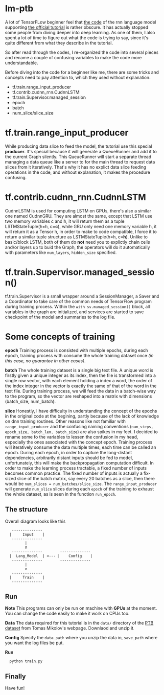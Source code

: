 # lm-ptb
A lot of TensorFLow beginner feel that [the code](https://github.com/tensorflow/models/blob/master/tutorials/rnn/ptb/ptb_word_lm.py) of the rnn language model supporting [the official tutorial](https://www.tensorflow.org/tutorials/recurrent) is rather obscure. It has actually stopped some people from diving deeper into deep learning. As one of them, I also spent a lot of time to figure out what the code is trying to say, since it's quite different from what they describe in the tutorial.

So after read through the codes, I re-organized the code into several pieces and rename a couple of confusing variables to make the code more understandable.

Before diving into the code for a beginner like me, there are some tricks and concepts need to pay attention to, which they used without explanation.
 - tf.train.range_input_producer
 - tf.contrib.cudnn_rnn.CudnnLSTM
 - tf.train.Supervisor.managed_session
 - epoch
 - batch
 - num_slice/slice_size

 # tf.train.range_input_producer
 While producing data slice to feed the model, the tutorial use this special **producer**. It's special because it will generate a QueueRunner and add it to the current Graph silently. This QueueRunner will start a separate thread managing a data queue like a server to for the main thread to request data slices from it iteratively. That's why it has no explict data slice feeding operations in the code, and without explanation, it makes the procedure confusing.

 # tf.contrib.cudnn_rnn.CudnnLSTM
 CudnnLSTM is used for computing LSTM on GPUs, there's also a similar one named CudnnGRU. They are almost the same, except that LSTM use two memory variables c and h, it will return them as a tuple LSTMStateTuple(h=h, c=**c**), while GRU only need one memory variable h, it will return it as a Tensor h, in order to make to code compatible, I force it to return a similar tuple structure as LSTMStateTuple(h=h, c=**h**).
 Unlike to basic/block LSTM, both of them do **not** need you to explictly chain cells and/or layers up to buid the Graph, the operators will do it automatically with parameters like `num_layers`, `hidden_size` specified.

 # tf.train.Supervisor.managed_session()
 tf.train.Supervisor is a small wrapper around a SessionManager, a Saver and a Coordinator to take care of the common needs of TensorFlow program during training process.
 Within the `with sv.managed_session()` block, all variables in the graph are initialized, and services are started to save checkpoint of the model and summaries to the log file.

# Some concepts of training
**epoch**
Training process is consisted with multiple epochs, during each epoch, training process with consume the whole training dataset once *(in this case, no guarantee in other cases)*.

**batch**
The whole training dataset is a single big text file. A unique word is firstly given a unique integer as its index, then the file is transformed into a single row vector, with each element holding a index a word, the order of the index integer in the vector is exactly the same of that of the word in the text file.
During training process, we will feed the data in a batch-wise way to the program, so the vector are reshaped into a matrix with dimensions (batch_size, num_batch).

**slice**
Honestly, I have difficulty in understanding the concept of the epochs in the original code at the begining, partly because of the lack of knowledge on dnn training routines. Other reasons like not familiar with `range_input_producer` and the confusing naming conventions (`num_steps, epoch_size, batch_len, batch_size`) are also spikes in my feet. 
I decided to rename some fo the variables to lessen the confusion in my head, especially the ones associated with the concept epoch.
Training process will iteratively consume the data multiple times, each time can be called an epoch. During each epoch, in order to capture the long-distant dependencies, arbitrarily distant inputs should be fed to model, unfortunately, this will make the backpropagation computation difficult. In order to make the learning process tractable, a fixed number of inputs becomes common practice. The fixed number of inputs is actually a fix-sized slice of the batch matrix, say every 20 batches as a slice, then there would be `num_slices = num_batches/slice_size`. The `range_input_producer` will generate `num_slice` slices during each `epoch` of the training to exhaust the whole dataset, as is seen in the function `run_epoch`.


## The structure
Overall diagram looks like this
```
   --------------
  |     Input    |
   --------------
         |
         V
   --------------        --------------
  |  Lang_Model  | <--- |    Config    |
   --------------        --------------
         |
         v
   --------------
  |     Train    |
   --------------
```
## Run
**Note**
This programs can only be run on machine with **GPUs** at the moment. You can change the code easily to make it work on CPUs too.


**Data**
The data required for this tutorial is in the `data/` directory of the [PTB dataset](http://www.fit.vutbr.cz/~imikolov/rnnlm/simple-examples.tgz) from Tomas Mikolov's webpage.
Downlaod and unzip it.


**Config**
Specify the `data_path` where you unzip the data in, `save_path` where you want the log files be put.


**Run**
```
  python train.py
```


## Finally
Have fun!
